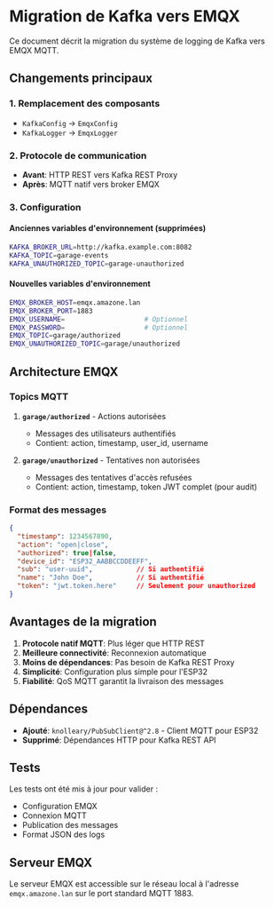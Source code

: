 # Migration de Kafka vers EMQX

Ce document décrit la migration du système de logging de Kafka vers EMQX MQTT.

## Changements principaux

### 1. Remplacement des composants

- `KafkaConfig` → `EmqxConfig`
- `KafkaLogger` → `EmqxLogger`

### 2. Protocole de communication

- **Avant**: HTTP REST vers Kafka REST Proxy
- **Après**: MQTT natif vers broker EMQX

### 3. Configuration

#### Anciennes variables d'environnement (supprimées)
```bash
KAFKA_BROKER_URL=http://kafka.example.com:8082
KAFKA_TOPIC=garage-events
KAFKA_UNAUTHORIZED_TOPIC=garage-unauthorized
```

#### Nouvelles variables d'environnement
```bash
EMQX_BROKER_HOST=emqx.amazone.lan
EMQX_BROKER_PORT=1883
EMQX_USERNAME=                    # Optionnel
EMQX_PASSWORD=                    # Optionnel
EMQX_TOPIC=garage/authorized
EMQX_UNAUTHORIZED_TOPIC=garage/unauthorized
```

## Architecture EMQX

### Topics MQTT

1. **`garage/authorized`** - Actions autorisées
   - Messages des utilisateurs authentifiés
   - Contient: action, timestamp, user_id, username

2. **`garage/unauthorized`** - Tentatives non autorisées
   - Messages des tentatives d'accès refusées
   - Contient: action, timestamp, token JWT complet (pour audit)

### Format des messages

```json
{
  "timestamp": 1234567890,
  "action": "open|close",
  "authorized": true|false,
  "device_id": "ESP32_AABBCCDDEEFF",
  "sub": "user-uuid",           // Si authentifié
  "name": "John Doe",           // Si authentifié
  "token": "jwt.token.here"     // Seulement pour unauthorized
}
```

## Avantages de la migration

1. **Protocole natif MQTT**: Plus léger que HTTP REST
2. **Meilleure connectivité**: Reconnexion automatique
3. **Moins de dépendances**: Pas besoin de Kafka REST Proxy
4. **Simplicité**: Configuration plus simple pour l'ESP32
5. **Fiabilité**: QoS MQTT garantit la livraison des messages

## Dépendances

- **Ajouté**: `knolleary/PubSubClient@^2.8` - Client MQTT pour ESP32
- **Supprimé**: Dépendances HTTP pour Kafka REST API

## Tests

Les tests ont été mis à jour pour valider :
- Configuration EMQX
- Connexion MQTT
- Publication des messages
- Format JSON des logs

## Serveur EMQX

Le serveur EMQX est accessible sur le réseau local à l'adresse `emqx.amazone.lan` sur le port standard MQTT 1883.